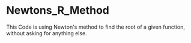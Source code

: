 # Newtons_R_Method
This Code is using Newton's method to find the root of a given function, without asking for anything else.
